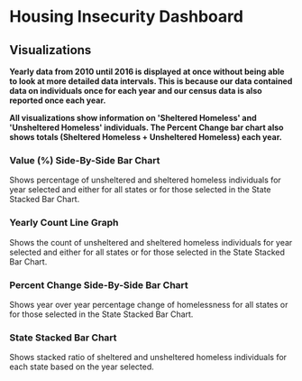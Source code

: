 # Housing Insecurity Dashboard
## Visualizations
**Yearly data from 2010 until 2016 is displayed at once without being able to look at more detailed data intervals. This is because our data contained data on individuals once for each year and our census data is also reported once each year.**

**All visualizations show information on 'Sheltered Homeless' and 'Unsheltered Homeless' individuals. The Percent Change bar chart also shows totals (Sheltered Homeless + Unsheltered Homeless) each year.**

### **Value (%) Side-By-Side Bar Chart**   
Shows percentage of unsheltered and sheltered homeless individuals for year selected and either for all states or for those selected in the State Stacked Bar Chart.

### **Yearly Count Line Graph**   
Shows the count of unsheltered and sheltered homeless individuals for year selected and either for all states or for those selected in the State Stacked Bar Chart.

### **Percent Change Side-By-Side Bar Chart**   
Shows year over year percentage change of homelessness for all states or for those selected in the State Stacked Bar Chart.

### **State Stacked Bar Chart**   
Shows stacked ratio of sheltered and unsheltered homeless individuals for each state based on the year selected. 